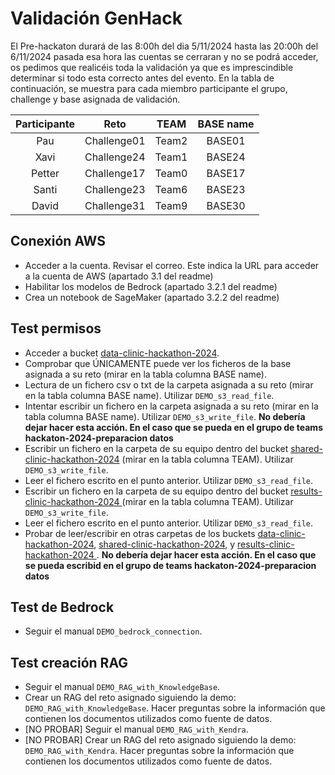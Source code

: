 # Validación GenHack

El Pre-hackaton durará de las 8:00h del dia 5/11/2024 hasta las 20:00h del 6/11/2024 pasada esa hora las cuentas se cerraran y no se podrá acceder, os pedimos que realicéis toda la validación ya que es imprescindible determinar si todo esta correcto antes del evento. En la tabla de continuación, se muestra para cada miembro participante el grupo, challenge y base asignada de validación.

| Participante | Reto | TEAM | BASE name |
|:-:|:-:|:-:|:-:|
| Pau | Challenge01 | Team2 | BASE01 |
| Xavi | Challenge24 | Team1 | BASE24 |
| Petter | Challenge17 | Team0 | BASE17 |
| Santi | Challenge23 | Team6 | BASE23 |
| David | Challenge31 | Team9 | BASE30 |



## Conexión AWS
- Acceder a la cuenta. Revisar el correo. Este indica la URL para acceder a la cuenta de AWS (apartado 3.1 del readme)
- Habilitar los modelos de Bedrock (apartado 3.2.1 del readme)
- Crea un notebook de SageMaker (apartado 3.2.2 del readme)

## Test permisos
- Acceder a bucket [data-clinic-hackathon-2024](https://us-west-2.console.aws.amazon.com/s3/buckets/data-clinic-hackathon-2024?region=us-west-2&bucketType=general&tab=objects).
- Comprobar que ÚNICAMENTE puede ver los ficheros de la base asignada a su reto (mirar en la tabla columna BASE name).
- Lectura de un fichero csv o txt de la carpeta asignada a su reto (mirar en la tabla columna BASE name). Utilizar `DEMO_s3_read_file`.
- Intentar escribir un fichero en la carpeta asignada a su reto (mirar en la tabla columna BASE name). Utilizar `DEMO_s3_write_file`. **No debería dejar hacer esta acción. En el caso que se pueda en el grupo de teams hackaton-2024-preparacion datos**
- Escribir un fichero en la carpeta de su equipo dentro del bucket [shared-clinic-hackathon-2024](https://us-west-2.console.aws.amazon.com/s3/buckets/shared-clinic-hackathon-2024?region=us-west-2&bucketType=general&tab=objects) (mirar en la tabla columna TEAM). Utilizar `DEMO_s3_write_file`.
- Leer el fichero escrito en el punto anterior. Utilizar `DEMO_s3_read_file`.
- Escribir un fichero en la carpeta de su equipo dentro del bucket [results-clinic-hackathon-2024 ](https://us-west-2.console.aws.amazon.com/s3/buckets/results-clinic-hackathon-2024?region=us-west-2&bucketType=general&tab=objects) (mirar en la tabla columna TEAM). Utilizar `DEMO_s3_write_file`.
- Leer el fichero escrito en el punto anterior. Utilizar `DEMO_s3_read_file`.
- Probar de leer/escribir en otras carpetas de los buckets [data-clinic-hackathon-2024](https://us-west-2.console.aws.amazon.com/s3/buckets/data-clinic-hackathon-2024?region=us-west-2&bucketType=general&tab=objects), [shared-clinic-hackathon-2024](https://us-west-2.console.aws.amazon.com/s3/buckets/shared-clinic-hackathon-2024?region=us-west-2&bucketType=general&tab=objects), y [results-clinic-hackathon-2024 ](https://us-west-2.console.aws.amazon.com/s3/buckets/results-clinic-hackathon-2024?region=us-west-2&bucketType=general&tab=objects). **No debería dejar hacer esta acción. En el caso que se pueda escribid en el grupo de teams hackaton-2024-preparacion datos**

## Test de Bedrock
- Seguir el manual `DEMO_bedrock_connection`.

## Test creación RAG
- Seguir el manual `DEMO_RAG_with_KnowledgeBase`.
- Crear un RAG del reto asignado siguiendo la demo: `DEMO_RAG_with_KnowledgeBase`. Hacer preguntas sobre la información que contienen los documentos utilizados como fuente de datos.
- [NO PROBAR] Seguir el manual `DEMO_RAG_with_Kendra`.
- [NO PROBAR]  Crear un RAG del reto asignado siguiendo la demo: `DEMO_RAG_with_Kendra`. Hacer preguntas sobre la información que contienen los documentos utilizados como fuente de datos.
